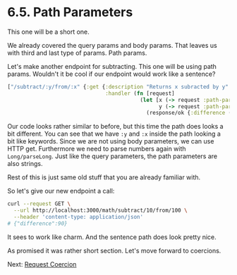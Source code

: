 # 6.5. Path Parameters

This one will be a short one.

We already covered the query params and body params.
That leaves us with third and last type of params.
Path params.

Let's make another endpoint for subtracting.
This one will be using path params.
Wouldn't it be cool if our endpoint would work like a sentence?

```clojure
["/subtract/:y/from/:x" {:get {:description "Returns x subracted by y"
                               :handler (fn [request]
                                          (let [x (-> request :path-params :x Long/parseLong)
                                                y (-> request :path-params :y Long/parseLong)]
                                            (response/ok {:difference (- x y)})))}}]
```

Our code looks rather similar to before,
but this time the path does looks a bit different.
You can see that we have `:y` and `:x` inside the path looking a bit like keywords.
Since we are not using body parameters,
we can use HTTP get.
Furthermore we need to parse numbers again with `Long/parseLong`.
Just like the query parameters,
the path parameters are also strings.

Rest of this is just same old stuff that you are already familiar with.

So let's give our new endpoint a call:

```sh
curl --request GET \
  --url http://localhost:3000/math/subtract/10/from/100 \
  --header 'content-type: application/json'
# {"difference":90}
```

It sees to work like charm.
And the sentence path does look pretty nice.

As promised it was rather short section.
Let's move forward to coercions.

Next: [Request Coercion](6-request-coercion.md)
